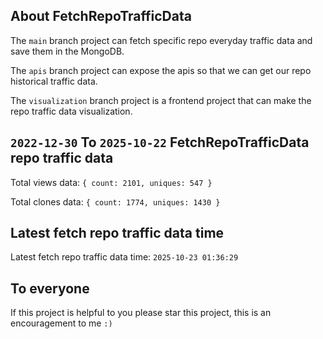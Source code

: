 ## About FetchRepoTrafficData

The `main` branch project can fetch specific repo everyday traffic data and save them in the MongoDB.

The `apis` branch project can expose the apis so that we can get our repo historical traffic data.

The `visualization` branch project is a frontend project that can make the repo traffic data visualization.

## `2022-12-30` To `2025-10-22` FetchRepoTrafficData repo traffic data

Total views data: `{ count: 2101, uniques: 547 }`

Total clones data: `{ count: 1774, uniques: 1430 }`

## Latest fetch repo traffic data time

Latest fetch repo traffic data time: `2025-10-23 01:36:29`

## To everyone

If this project is helpful to you please star this project, this is an encouragement to me `:)`




